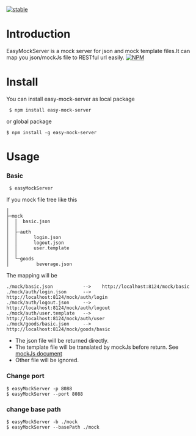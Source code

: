 [![stable](http://badges.github.io/stability-badges/dist/stable.svg)](http://github.com/badges/stability-badges)
# Introduction
EasyMockServer is a mock server for json and mock template files.It can map you json/mockJs file to RESTful url easily.
[![NPM](https://nodei.co/npm/easy-mock-server.png)](https://nodei.co/npm/easy-mock-server/)
# Install
You can install easy-mock-server as local package
```
 $ npm install easy-mock-server
```
or global package
```
$ npm install -g easy-mock-server
```
# Usage
### Basic
```
 $ easyMockServer
```
If you mock file tree like this
```
│
├─mock
│  │  basic.json
│  │
│  ├─auth
│  │      login.json
│  │      logout.json
│  │      user.template
│  │
│  └─goods
│          beverage.json
```
The mapping will be
```
./mock/basic.json           -->    http://localhost:8124/mock/basic
./mock/auth/login.json      -->    http://localhost:8124/mock/auth/login
./mock/auth/logout.json     -->    http://localhost:8124/mock/auth/logout
./mock/auth/user.template   -->    http://localhost:8124/mock/auth/user
./mock/goods/basic.json     -->    http://localhost:8124/mock/goods/basic
```
*  The json file will be returned directly.
*  The template file will be translated by mockJs before return. See [mockJs document](http://mockjs.com/examples.html)
*  Other file will be ignored.
### Change port
```
$ easyMockServer -p 8088
$ easyMockServer --port 8088
```
### change base path
```
$ easyMockServer -b ./mock
$ easyMockServer --basePath ./mock
```
